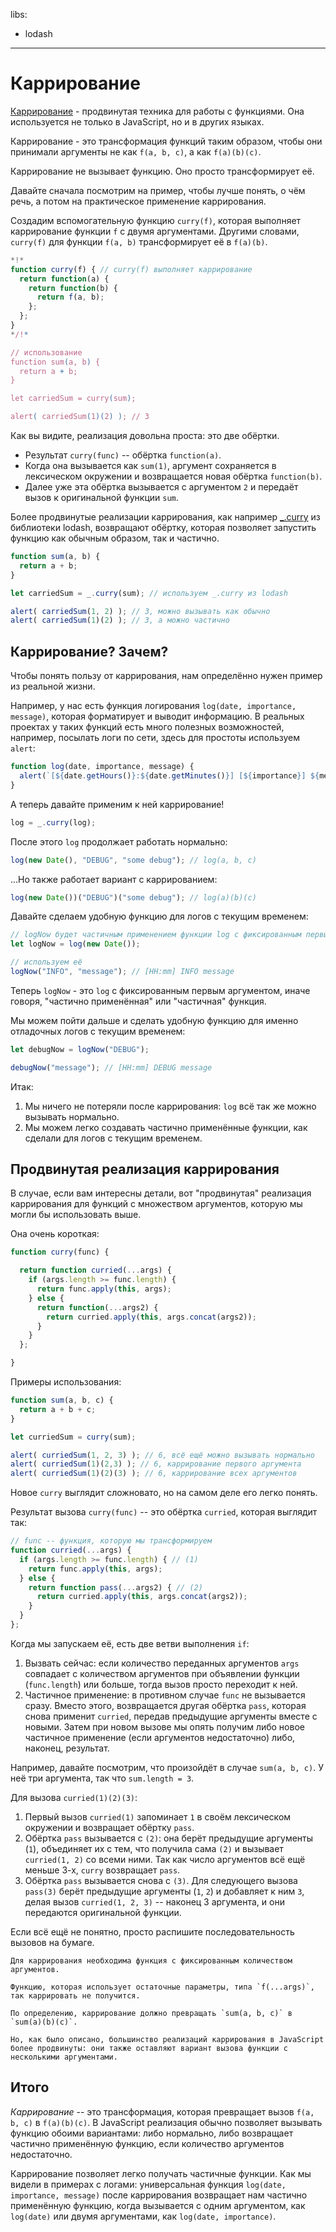 libs:
  - lodash

---

# Каррирование

[Каррирование](https://ru.wikipedia.org/wiki/%D0%9A%D0%B0%D1%80%D1%80%D0%B8%D1%80%D0%BE%D0%B2%D0%B0%D0%BD%D0%B8%D0%B5) - продвинутая техника для работы с функциями. Она используется не только в JavaScript, но и в других языках.

Каррирование - это трансформация функций таким образом, чтобы они принимали  аргументы не как `f(a, b, c)`, а как `f(a)(b)(c)`.

Каррирование не вызывает функцию. Оно просто трансформирует её.

Давайте сначала посмотрим на пример, чтобы лучше понять, о чём речь, а потом на практическое применение каррирования.

Создадим вспомогательную функцию `curry(f)`, которая выполняет каррирование функции `f` с двумя аргументами. Другими словами, `curry(f)` для функции `f(a, b)` трансформирует её в `f(a)(b)`.

```js run
*!*
function curry(f) { // curry(f) выполняет каррирование
  return function(a) {
    return function(b) {
      return f(a, b);
    };
  };
}
*/!*

// использование
function sum(a, b) {
  return a + b;
}

let carriedSum = curry(sum);

alert( carriedSum(1)(2) ); // 3
```

Как вы видите, реализация довольна проста: это две обёртки.

- Результат `curry(func)` -- обёртка `function(a)`.
- Когда она вызывается как `sum(1)`, аргумент сохраняется в лексическом окружении и возвращается новая обёртка `function(b)`.
- Далее уже эта обёртка вызывается с аргументом `2` и передаёт вызов к оригинальной функции `sum`.

Более продвинутые реализации каррирования, как например [_.curry](https://lodash.com/docs#curry) из библиотеки lodash, возвращают обёртку, которая позволяет запустить функцию как обычным образом, так и частично.

```js run
function sum(a, b) {
  return a + b;
}

let carriedSum = _.curry(sum); // используем _.curry из lodash

alert( carriedSum(1, 2) ); // 3, можно вызывать как обычно
alert( carriedSum(1)(2) ); // 3, а можно частично
```

## Каррирование? Зачем?

Чтобы понять пользу от каррирования, нам определённо нужен пример из реальной жизни.

Например, у нас есть функция логирования `log(date, importance, message)`, которая форматирует и выводит информацию. В реальных проектах у таких функций есть много полезных возможностей, например, посылать логи по сети, здесь для простоты используем `alert`:

```js
function log(date, importance, message) {
  alert(`[${date.getHours()}:${date.getMinutes()}] [${importance}] ${message}`);
}
```

А теперь давайте применим к ней каррирование!

```js
log = _.curry(log);
```

После этого `log` продолжает работать нормально:

```js
log(new Date(), "DEBUG", "some debug"); // log(a, b, c)
```

...Но также работает вариант с каррированием:

```js
log(new Date())("DEBUG")("some debug"); // log(a)(b)(c)
```

Давайте сделаем удобную функцию для логов с текущим временем:

```js
// logNow будет частичным применением функции log с фиксированным первым аргументом
let logNow = log(new Date());

// используем её
logNow("INFO", "message"); // [HH:mm] INFO message
```

Теперь `logNow` - это `log` с фиксированным первым аргументом, иначе говоря, "частично применённая" или "частичная" функция.

Мы можем пойти дальше и сделать удобную функцию для именно отладочных логов с текущим временем:

```js
let debugNow = logNow("DEBUG");

debugNow("message"); // [HH:mm] DEBUG message
```

Итак:
1. Мы ничего не потеряли после каррирования: `log` всё так же можно вызывать нормально.
2. Мы можем легко создавать частично применённые функции, как сделали для логов с текущим временем.

## Продвинутая реализация каррирования

В случае, если вам интересны детали, вот "продвинутая" реализация каррирования для функций с множеством аргументов, которую мы могли бы использовать выше.

Она очень короткая:

```js
function curry(func) {

  return function curried(...args) {
    if (args.length >= func.length) {
      return func.apply(this, args);
    } else {
      return function(...args2) {
        return curried.apply(this, args.concat(args2));
      }
    }
  };

}
```

Примеры использования:

```js
function sum(a, b, c) {
  return a + b + c;
}

let curriedSum = curry(sum);

alert( curriedSum(1, 2, 3) ); // 6, всё ещё можно вызывать нормально
alert( curriedSum(1)(2,3) ); // 6, каррирование первого аргумента
alert( curriedSum(1)(2)(3) ); // 6, каррирование всех аргументов
```

Новое `curry` выглядит сложновато, но на самом деле его легко понять.

Результат вызова `curry(func)` -- это обёртка `curried`, которая выглядит так:

```js
// func -- функция, которую мы трансформируем
function curried(...args) {
  if (args.length >= func.length) { // (1)
    return func.apply(this, args);
  } else {
    return function pass(...args2) { // (2)
      return curried.apply(this, args.concat(args2));
    }
  }
};
```

Когда мы запускаем её, есть две ветви выполнения `if`:

1. Вызвать сейчас: если количество переданных аргументов `args` совпадает с количеством аргументов при объявлении функции (`func.length`) или больше, тогда вызов просто переходит к ней.
2. Частичное применение: в противном случае `func` не вызывается сразу. Вместо этого, возвращается другая обёртка `pass`, которая снова применит `curried`, передав предыдущие аргументы вместе с новыми. Затем при новом вызове мы опять получим либо новое частичное применение (если аргументов недостаточно) либо, наконец, результат.

Например, давайте посмотрим, что произойдёт в случае `sum(a, b, c)`. У неё три аргумента, так что `sum.length = 3`.

Для вызова `curried(1)(2)(3)`:

1. Первый вызов `curried(1)` запоминает `1` в своём лексическом окружении и возвращает обёртку `pass`.
2. Обёртка `pass` вызывается с `(2)`: она берёт предыдущие аргументы (`1`), объединяет их с тем, что получила сама `(2)` и вызывает `curried(1, 2)` со всеми ними. Так как число аргументов всё ещё меньше 3-х, `curry` возвращает `pass`.
3. Обёртка `pass` вызывается снова с `(3)`. Для следующего вызова `pass(3)` берёт предыдущие аргументы (`1`, `2`) и добавляет к ним `3`, делая вызов `curried(1, 2, 3)` -- наконец 3 аргумента, и они передаются оригинальной функции.

Если всё ещё не понятно, просто распишите последовательность вызовов на бумаге.

```smart header="Только функции с фиксированным количеством аргументов"
Для каррирования необходима функция с фиксированным количеством аргументов.

Функцию, которая использует остаточные параметры, типа `f(...args)`, так каррировать не получится.
```

```smart header="Немного больше, чем каррирование"
По определению, каррирование должно превращать `sum(a, b, c)` в `sum(a)(b)(c)`.

Но, как было описано, большинство реализаций каррирования в JavaScript более продвинуты: они также оставляют вариант вызова функции с несколькими аргументами.
```

## Итого

*Каррирование* -- это трансформация, которая превращает вызов `f(a, b, c)` в `f(a)(b)(c)`. В JavaScript реализация обычно позволяет вызывать функцию обоими вариантами: либо нормально, либо возвращает частично применённую функцию, если количество аргументов недостаточно.

Каррирование позволяет легко получать частичные функции. Как мы видели в примерах с логами: универсальная функция `log(date, importance, message)` после каррирования возвращает нам частично применённую функцию, когда вызывается с одним аргументом, как `log(date)` или двумя аргументами, как `log(date, importance)`.
